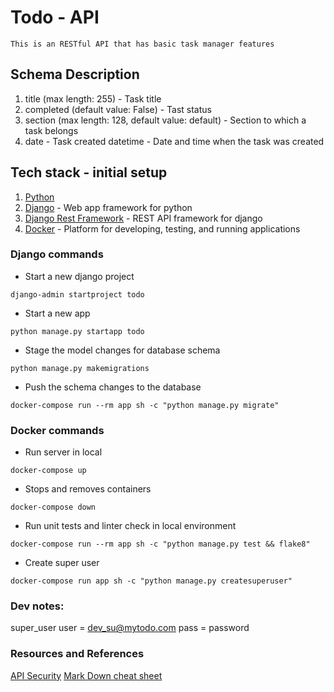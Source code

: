 # Todo - API
    This is an RESTful API that has basic task manager features

## Schema Description
1. title (max length: 255) - Task title
2. completed (default value: False) - Tast status
3. section (max length: 128, default value: default) - Section to which a task belongs
4. date - Task created datetime - Date and time when the task was created

## Tech stack - initial setup
1. [Python](https://www.python.org/)
2. [Django](https://www.djangoproject.com/) - Web app framework for python
3. [Django Rest Framework](https://www.django-rest-framework.org/) - REST API framework for django
4. [Docker](https://www.docker.com/) -  Platform for developing, testing, and running applications

### Django commands
* Start a new django project
```
django-admin startproject todo
```
* Start a new app
```
python manage.py startapp todo
```
* Stage the model changes for database schema
```
python manage.py makemigrations
```
* Push the schema changes to the database
```
docker-compose run --rm app sh -c "python manage.py migrate"
```

### Docker commands
* Run server in local
```
docker-compose up
```
* Stops and removes containers
```
docker-compose down
```
* Run unit tests and linter check in local environment
```
docker-compose run --rm app sh -c "python manage.py test && flake8"
```
* Create super user
```
docker-compose run app sh -c "python manage.py createsuperuser"
```

### Dev notes:
super_user
user = dev_su@mytodo.com
pass = password
 
### Resources and References
[API Security](https://owasp.org/www-project-api-security/)
[Mark Down cheat sheet](https://www.markdownguide.org/cheat-sheet/)